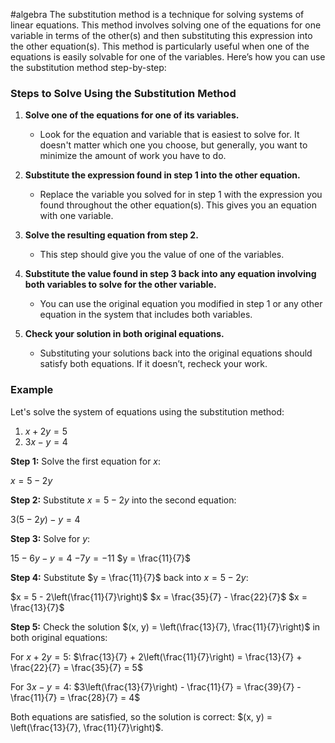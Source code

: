 #algebra 
The substitution method is a technique for solving systems of linear equations. This method involves solving one of the equations for one variable in terms of the other(s) and then substituting this expression into the other equation(s). This method is particularly useful when one of the equations is easily solvable for one of the variables. Here’s how you can use the substitution method step-by-step:

### Steps to Solve Using the Substitution Method

1. **Solve one of the equations for one of its variables.**
   - Look for the equation and variable that is easiest to solve for. It doesn't matter which one you choose, but generally, you want to minimize the amount of work you have to do.

2. **Substitute the expression found in step 1 into the other equation.**
   - Replace the variable you solved for in step 1 with the expression you found throughout the other equation(s). This gives you an equation with one variable.

3. **Solve the resulting equation from step 2.**
   - This step should give you the value of one of the variables.

4. **Substitute the value found in step 3 back into any equation involving both variables to solve for the other variable.**
   - You can use the original equation you modified in step 1 or any other equation in the system that includes both variables.

5. **Check your solution in both original equations.**
   - Substituting your solutions back into the original equations should satisfy both equations. If it doesn’t, recheck your work.

### Example

Let's solve the system of equations using the substitution method:

1. $x + 2y = 5$
2. $3x - y = 4$

**Step 1:** Solve the first equation for $x$:

$x = 5 - 2y$

**Step 2:** Substitute $x = 5 - 2y$ into the second equation:

$3(5 - 2y) - y = 4$

**Step 3:** Solve for $y$:

$15 - 6y - y = 4$
$-7y = -11$
$y = \frac{11}{7}$

**Step 4:** Substitute $y = \frac{11}{7}$ back into $x = 5 - 2y$:

$x = 5 - 2\left(\frac{11}{7}\right)$
$x = \frac{35}{7} - \frac{22}{7}$
$x = \frac{13}{7}$

**Step 5:** Check the solution $(x, y) = \left(\frac{13}{7}, \frac{11}{7}\right)$ in both original equations:

For $x + 2y = 5$:
$\frac{13}{7} + 2\left(\frac{11}{7}\right) = \frac{13}{7} + \frac{22}{7} = \frac{35}{7} = 5$

For $3x - y = 4$:
$3\left(\frac{13}{7}\right) - \frac{11}{7} = \frac{39}{7} - \frac{11}{7} = \frac{28}{7} = 4$

Both equations are satisfied, so the solution is correct: $(x, y) = \left(\frac{13}{7}, \frac{11}{7}\right)$.

